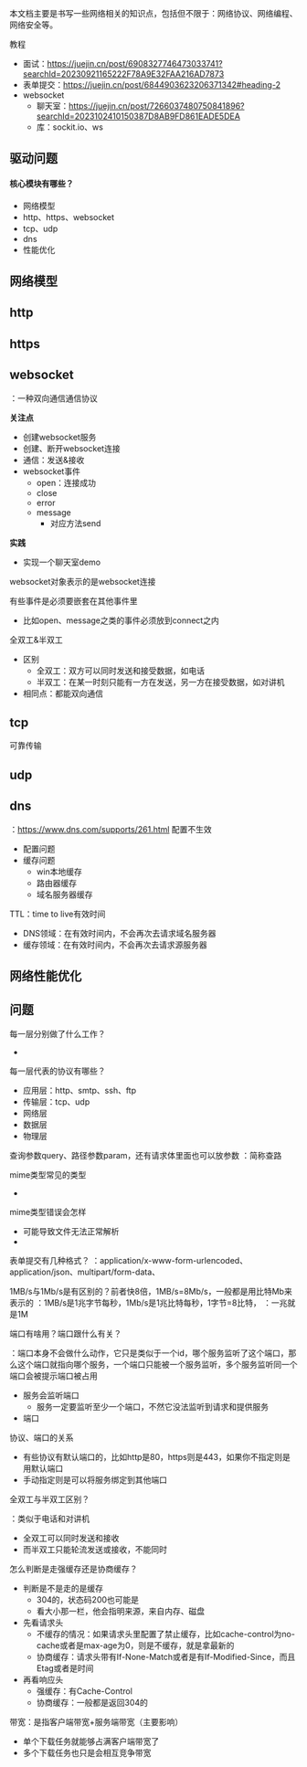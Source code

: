 本文档主要是书写一些网络相关的知识点，包括但不限于：网络协议、网络编程、网络安全等。

教程

- 面试：https://juejin.cn/post/6908327746473033741?searchId=20230921165222F78A9E32FAA216AD7873
- 表单提交：<https://juejin.cn/post/6844903623206371342#heading-2>
- websocket
  - 聊天室：https://juejin.cn/post/7266037480750841896?searchId=2023102410150387D8AB9FD861EADE5DEA
  - 库：sockit.io、ws




## 驱动问题

#### 核心模块有哪些？

- 网络模型
- http、https、websocket
- tcp、udp
- dns
- 性能优化



## 网络模型



## http





## https



## websocket

：一种双向通信通信协议

**关注点**

- 创建websocket服务
- 创建、断开websocket连接
- 通信：发送&接收
- websocket事件
  - open：连接成功
  - close
  - error
  - message
    - 对应方法send

**实践**

- 实现一个聊天室demo

websocket对象表示的是websocket连接

有些事件是必须要嵌套在其他事件里

- 比如open、message之类的事件必须放到connect之内

全双工&半双工

- 区别
  - 全双工：双方可以同时发送和接受数据，如电话
  - 半双工：在某一时刻只能有一方在发送，另一方在接受数据，如对讲机
- 相同点：都能双向通信



## tcp

可靠传输



## udp



## dns

：<https://www.dns.com/supports/261.html>
配置不生效

- 配置问题
- 缓存问题
  - win本地缓存
  - 路由器缓存
  - 域名服务器缓存

TTL：time to live有效时间

- DNS领域：在有效时间内，不会再次去请求域名服务器
- 缓存领域：在有效时间内，不会再次去请求源服务器



## 网络性能优化



## 问题

每一层分别做了什么工作？

- 

每一层代表的协议有哪些？

- 应用层：http、smtp、ssh、ftp
- 传输层：tcp、udp
- 网络层
- 数据层
- 物理层





查询参数query、路径参数param，还有请求体里面也可以放参数
：简称查路

mime类型常见的类型

- 

mime类型错误会怎样

- 可能导致文件无法正常解析
- 

表单提交有几种格式？
：application/x-www-form-urlencoded、application/json、multipart/form-data、



1MB/s与1Mb/s是有区别的？前者快8倍，1MB/s=8Mb/s，一般都是用比特Mb来表示的
：1MB/s是1兆字节每秒，1Mb/s是1兆比特每秒，1字节=8比特，
：一兆就是1M

端口有啥用？端口跟什么有关？

：端口本身不会做什么动作，它只是类似于一个id，哪个服务监听了这个端口，那么这个端口就指向哪个服务，一个端口只能被一个服务监听，多个服务监听同一个端口会被提示端口被占用

- 服务会监听端口
  - 服务一定要监听至少一个端口，不然它没法监听到请求和提供服务
- 端口



协议、端口的关系

- 有些协议有默认端口的，比如http是80，https则是443，如果你不指定则是用默认端口
- 手动指定则是可以将服务绑定到其他端口

全双工与半双工区别？

：类似于电话和对讲机

- 全双工可以同时发送和接收
- 而半双工只能轮流发送或接收，不能同时

怎么判断是走强缓存还是协商缓存？

- 判断是不是走的是缓存
  - 304的，状态码200也可能是
  - 看大小那一栏，他会指明来源，来自内存、磁盘
- 先看请求头
  - 不缓存的情况：如果请求头里配置了禁止缓存，比如cache-control为no-cache或者是max-age为0，则是不缓存，就是拿最新的
  - 协商缓存：请求头带有If-None-Match或者是有If-Modified-Since，而且Etag或者是时间
- 再看响应头
  - 强缓存：有Cache-Control
  - 协商缓存：一般都是返回304的

带宽：是指客户端带宽+服务端带宽（主要影响）

- 单个下载任务就能够占满客户端带宽了
- 多个下载任务也只是会相互竞争带宽

